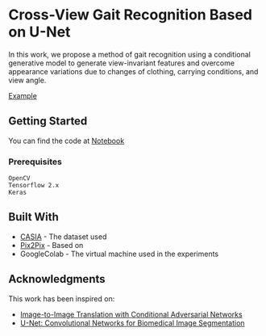 # Cross-View Gait Recognition Based on U-Net

In this work, we propose a method of gait recognition using a conditional generative model to generate view-invariant features and overcome appearance variations due to changes of clothing, carrying conditions, and view angle. 

[Example](https://gitlab.com/IsRaTiAl/gait/blob/master/Images/Subject120OriginalGEI.png)

## Getting Started

You can find the code at [Notebook](https://gitlab.com/IsRaTiAl/gait/blob/master/Gait_U-Net_.ipynb)

### Prerequisites

```
OpenCV
Tensorflow 2.x
Keras
```

## Built With

* [CASIA](http://www.cbsr.ia.ac.cn/english/Gait%20Databases.asp) - The dataset used
* [Pix2Pix](https://www.tensorflow.org/tutorials/generative/pix2pix) - Based on
* GoogleColab - The virtual machine used in the experiments 

## Acknowledgments

This work has been inspired on: 
* [Image-to-Image Translation with Conditional Adversarial Networks](https://arxiv.org/abs/1611.07004)
* [U-Net: Convolutional Networks for Biomedical Image Segmentation](https://arxiv.org/abs/1505.04597)
